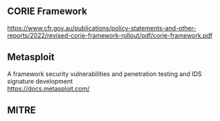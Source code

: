 ## CORIE Framework

https://www.cfr.gov.au/publications/policy-statements-and-other-reports/2022/revised-corie-framework-rollout/pdf/corie-framework.pdf

## Metasploit

A framework security vulnerabilities and penetration testing and IDS signature development \
https://docs.metasploit.com/

## MITRE
